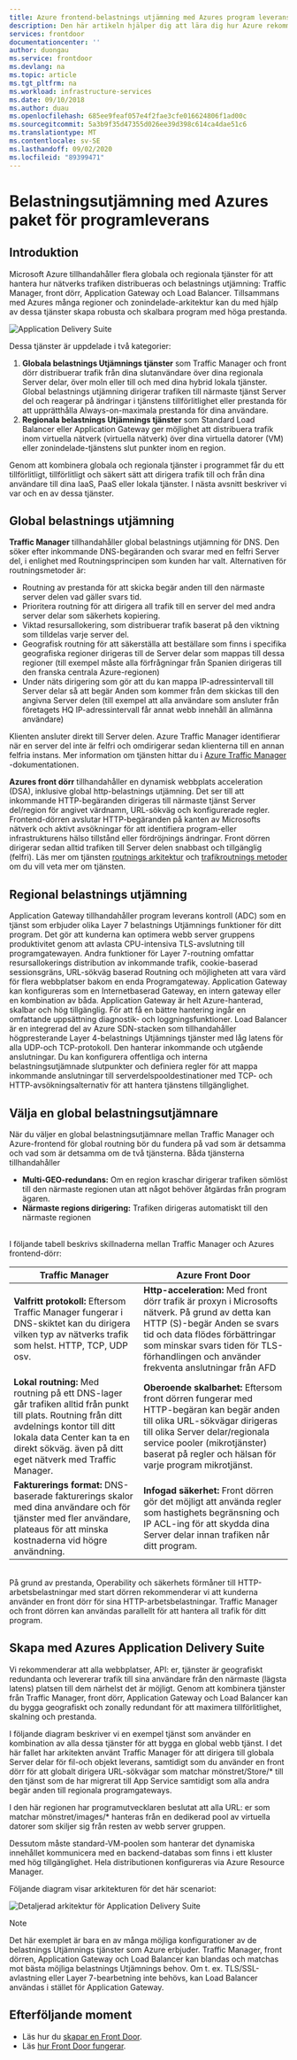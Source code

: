 ```yaml
---
title: Azure frontend-belastnings utjämning med Azures program leverans Suite | Microsoft Docs
description: Den här artikeln hjälper dig att lära dig hur Azure rekommenderar belastnings utjämning med sin Application Delivery Suite
services: frontdoor
documentationcenter: ''
author: duongau
ms.service: frontdoor
ms.devlang: na
ms.topic: article
ms.tgt_pltfrm: na
ms.workload: infrastructure-services
ms.date: 09/10/2018
ms.author: duau
ms.openlocfilehash: 685ee9feaf057e4f2fae3cfe016624806f1ad00c
ms.sourcegitcommit: 5a3b9f35d47355d026ee39d398c614ca4dae51c6
ms.translationtype: MT
ms.contentlocale: sv-SE
ms.lasthandoff: 09/02/2020
ms.locfileid: "89399471"
---
```

# <a name="load-balancing-with-azures-application-delivery-suite"></a>Belastningsutjämning med Azures paket för programleverans

## <a name="introduction"></a>Introduktion
Microsoft Azure tillhandahåller flera globala och regionala tjänster för att hantera hur nätverks trafiken distribueras och belastnings utjämning: Traffic Manager, front dörr, Application Gateway och Load Balancer.  Tillsammans med Azures många regioner och zonindelade-arkitektur kan du med hjälp av dessa tjänster skapa robusta och skalbara program med höga prestanda.

![Application Delivery Suite ][1]
 
Dessa tjänster är uppdelade i två kategorier:
1. **Globala belastnings Utjämnings tjänster** som Traffic Manager och front dörr distribuerar trafik från dina slutanvändare över dina regionala Server delar, över moln eller till och med dina hybrid lokala tjänster. Global belastnings utjämning dirigerar trafiken till närmaste tjänst Server del och reagerar på ändringar i tjänstens tillförlitlighet eller prestanda för att upprätthålla Always-on-maximala prestanda för dina användare. 
2. **Regionala belastnings Utjämnings tjänster** som Standard Load Balancer eller Application Gateway ger möjlighet att distribuera trafik inom virtuella nätverk (virtuella nätverk) över dina virtuella datorer (VM) eller zonindelade-tjänstens slut punkter inom en region.

Genom att kombinera globala och regionala tjänster i programmet får du ett tillförlitligt, tillförlitligt och säkert sätt att dirigera trafik till och från dina användare till dina IaaS, PaaS eller lokala tjänster. I nästa avsnitt beskriver vi var och en av dessa tjänster.

## <a name="global-load-balancing"></a>Global belastnings utjämning
**Traffic Manager** tillhandahåller global belastnings utjämning för DNS. Den söker efter inkommande DNS-begäranden och svarar med en felfri Server del, i enlighet med Routningsprincipen som kunden har valt. Alternativen för routningsmetoder är:
- Routning av prestanda för att skicka begär anden till den närmaste server delen vad gäller svars tid.
- Prioritera routning för att dirigera all trafik till en server del med andra server delar som säkerhets kopiering.
- Viktad resursallokering, som distribuerar trafik baserat på den viktning som tilldelas varje server del.
- Geografisk routning för att säkerställa att beställare som finns i specifika geografiska regioner dirigeras till de Server delar som mappas till dessa regioner (till exempel måste alla förfrågningar från Spanien dirigeras till den franska centrala Azure-regionen)
- Under näts dirigering som gör att du kan mappa IP-adressintervall till Server delar så att begär Anden som kommer från dem skickas till den angivna Server delen (till exempel att alla användare som ansluter från företagets HQ IP-adressintervall får annat webb innehåll än allmänna användare)

Klienten ansluter direkt till Server delen. Azure Traffic Manager identifierar när en server del inte är felfri och omdirigerar sedan klienterna till en annan felfria instans. Mer information om tjänsten hittar du i [Azure Traffic Manager](../traffic-manager/traffic-manager-overview.md) -dokumentationen.

**Azures front dörr** tillhandahåller en dynamisk webbplats acceleration (DSA), inklusive global http-belastnings utjämning.  Det ser till att inkommande HTTP-begäranden dirigeras till närmaste tjänst Server del/region för angivet värdnamn, URL-sökväg och konfigurerade regler.  
Frontend-dörren avslutar HTTP-begäranden på kanten av Microsofts nätverk och aktivt avsökningar för att identifiera program-eller infrastrukturens hälso tillstånd eller fördröjnings ändringar.  Front dörren dirigerar sedan alltid trafiken till Server delen snabbast och tillgänglig (felfri). Läs mer om tjänsten [routnings arkitektur](front-door-routing-architecture.md) och [trafikroutnings metoder](front-door-routing-methods.md) om du vill veta mer om tjänsten.

## <a name="regional-load-balancing"></a>Regional belastnings utjämning
Application Gateway tillhandahåller program leverans kontroll (ADC) som en tjänst som erbjuder olika Layer 7 belastnings Utjämnings funktioner för ditt program. Det gör att kunderna kan optimera webb server gruppens produktivitet genom att avlasta CPU-intensiva TLS-avslutning till programgatewayen. Andra funktioner för Layer 7-routning omfattar resursallokerings distribution av inkommande trafik, cookie-baserad sessionsgräns, URL-sökväg baserad Routning och möjligheten att vara värd för flera webbplatser bakom en enda Programgateway. Application Gateway kan konfigureras som en Internetbaserad Gateway, en intern gateway eller en kombination av båda. Application Gateway är helt Azure-hanterad, skalbar och hög tillgänglig. För att få en bättre hantering ingår en omfattande uppsättning diagnostik- och loggningsfunktioner.
Load Balancer är en integrerad del av Azure SDN-stacken som tillhandahåller högpresterande Layer 4-belastnings Utjämnings tjänster med låg latens för alla UDP-och TCP-protokoll. Den hanterar inkommande och utgående anslutningar. Du kan konfigurera offentliga och interna belastningsutjämnade slutpunkter och definiera regler för att mappa inkommande anslutningar till serverdelspooldestinationer med TCP- och HTTP-avsökningsalternativ för att hantera tjänstens tillgänglighet.


## <a name="choosing-a-global-load-balancer"></a>Välja en global belastningsutjämnare
När du väljer en global belastningsutjämnare mellan Traffic Manager och Azure-frontend för global routning bör du fundera på vad som är detsamma och vad som är detsamma om de två tjänsterna.   Båda tjänsterna tillhandahåller
- **Multi-GEO-redundans:** Om en region kraschar dirigerar trafiken sömlöst till den närmaste regionen utan att något behöver åtgärdas från program ägaren.
- **Närmaste regions dirigering:** Trafiken dirigeras automatiskt till den närmaste regionen

</br>I följande tabell beskrivs skillnaderna mellan Traffic Manager och Azures frontend-dörr:</br>

| Traffic Manager | Azure Front Door |
| --------------- | ------------------------ |
|**Valfritt protokoll:** Eftersom Traffic Manager fungerar i DNS-skiktet kan du dirigera vilken typ av nätverks trafik som helst. HTTP, TCP, UDP osv. | **Http-acceleration:** Med front dörr trafik är proxyn i Microsofts nätverk.  På grund av detta kan HTTP (S)-begär Anden se svars tid och data flödes förbättringar som minskar svars tiden för TLS-förhandlingen och använder frekventa anslutningar från AFD|
|**Lokal routning:** Med routning på ett DNS-lager går trafiken alltid från punkt till plats.  Routning från ditt avdelnings kontor till ditt lokala data Center kan ta en direkt sökväg. även på ditt eget nätverk med Traffic Manager. | **Oberoende skalbarhet:** Eftersom front dörren fungerar med HTTP-begäran kan begär anden till olika URL-sökvägar dirigeras till olika Server delar/regionala service pooler (mikrotjänster) baserat på regler och hälsan för varje program mikrotjänst.|
|**Fakturerings format:** DNS-baserade fakturerings skalor med dina användare och för tjänster med fler användare, plateaus för att minska kostnaderna vid högre användning. |**Infogad säkerhet:** Front dörren gör det möjligt att använda regler som hastighets begränsning och IP ACL-ing för att skydda dina Server delar innan trafiken når ditt program. 

</br>På grund av prestanda, Operability och säkerhets förmåner till HTTP-arbetsbelastningar med start dörren rekommenderar vi att kunderna använder en front dörr för sina HTTP-arbetsbelastningar.    Traffic Manager och front dörren kan användas parallellt för att hantera all trafik för ditt program. 

## <a name="building-with-azures-application-delivery-suite"></a>Skapa med Azures Application Delivery Suite 
Vi rekommenderar att alla webbplatser, API: er, tjänster är geografiskt redundanta och levererar trafik till sina användare från den närmaste (lägsta latens) platsen till dem närhelst det är möjligt.  Genom att kombinera tjänster från Traffic Manager, front dörr, Application Gateway och Load Balancer kan du bygga geografiskt och zonally redundant för att maximera tillförlitlighet, skalning och prestanda.

I följande diagram beskriver vi en exempel tjänst som använder en kombination av alla dessa tjänster för att bygga en global webb tjänst.   I det här fallet har arkitekten använt Traffic Manager för att dirigera till globala Server delar för fil-och objekt leverans, samtidigt som du använder en front dörr för att globalt dirigera URL-sökvägar som matchar mönstret/Store/* till den tjänst som de har migrerat till App Service samtidigt som alla andra begär anden till regionala programgateways.

I den här regionen har programutvecklaren beslutat att alla URL: er som matchar mönstret/images/* hanteras från en dedikerad pool av virtuella datorer som skiljer sig från resten av webb server gruppen.

Dessutom måste standard-VM-poolen som hanterar det dynamiska innehållet kommunicera med en backend-databas som finns i ett kluster med hög tillgänglighet. Hela distributionen konfigureras via Azure Resource Manager.

Följande diagram visar arkitekturen för det här scenariot:

![Detaljerad arkitektur för Application Delivery Suite][2] 

> [!NOTE]
> Det här exemplet är bara en av många möjliga konfigurationer av de belastnings Utjämnings tjänster som Azure erbjuder. Traffic Manager, front dörren, Application Gateway och Load Balancer kan blandas och matchas mot bästa möjliga belastnings Utjämnings behov. Om t. ex. TLS/SSL-avlastning eller Layer 7-bearbetning inte behövs, kan Load Balancer användas i stället för Application Gateway.


## <a name="next-steps"></a>Efterföljande moment

- Läs hur du [skapar en Front Door](quickstart-create-front-door.md).
- Läs [hur Front Door fungerar](front-door-routing-architecture.md).

<!--Image references-->
[1]: ./media/front-door-lb-with-azure-app-delivery-suite/application-delivery-figure1.png
[2]: ./media/front-door-lb-with-azure-app-delivery-suite/application-delivery-figure2.png
